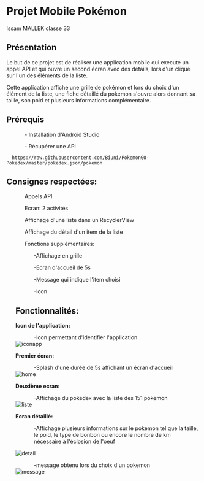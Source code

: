 <h1>Projet Mobile Pokémon</h1>

Issam MALLEK
classe 33


<h2>Présentation</h2>

Le but de ce projet est de réaliser une application mobile qui execute un appel API et qui ouvre un second écran avec des détails, lors d'un clique sur l'un des éléments de la liste.

Cette application affiche une grille de pokémon et lors du choix d'un élément de la liste, une fiche détaillé du pokemon s'ouvre alors donnant sa taille, son poid et plusieurs informations complémentaire.


<h2>Prérequis</h2>
<ol>
 <ul>- Installation d'Android Studio</ul>
 <ul>- Récupérer une API</ul>
</ol>


      https://raw.githubusercontent.com/Biuni/PokemonGO-Pokedex/master/pokedex.json/pokemon

<h2>Consignes respectées:</h2>

<ol>
 <ul>Appels API</ul>
<ul>Ecran: 2 activités</ul>
 <ul>Affichage d'une liste dans un RecyclerView</ul>
<ul>Affichage du détail d'un item de la liste</ul>
 <ul>Fonctions supplémentaires:</ul> 
  <ol><ul>-Affichage en grille</ul>
   <ul>-Ecran d'accueil de 5s</ul>
   <ul>-Message qui indique l'item choisi</ul>
   <ul>-Icon</ul></ol>

<h2>Fonctionnalités:</h2>

<strong>Icon de l'application:</strong>
<ol><ul>-Icon permettant d'identifier l'application</ul></ol>

<img src="images/iconapp.png" alt="iconapp">

<strong>Premier écran:</strong>
<ol><ul>-Splash d'une durée de 5s affichant un écran d'accueil</ul></ol>
  
 <img src="images/homeecran.png" alt="home">

<strong>Deuxième ecran:</strong> 
  <ol><ul>-Affichage du pokedex avec la liste des 151 pokemon</ul></ol>
  
   <img src="images/listepkmn.png" alt="liste">
 
<strong>Ecran détaillé:</strong>
    <ol><ul>-Affichage plusieurs informations sur le pokemon tel que la taille, le poid, le type de bonbon ou encore le nombre de km nécessaire à l'éclosion de l'oeuf</ul></ol>
    
   <img src="images/detail.png" alt="detail">
    
<ol><ul>-message obtenu lors du choix d'un pokemon</ul></ol>
    
   <img src="images/messagedetail.png" alt="message"> 
